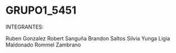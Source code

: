 # GRUPO1_5451
INTEGRANTES:

Ruben Gonzalez
Robert Sanguña
Brandon  Saltos
Silvia Yunga
Ligia Maldonado
Rommel Zambrano